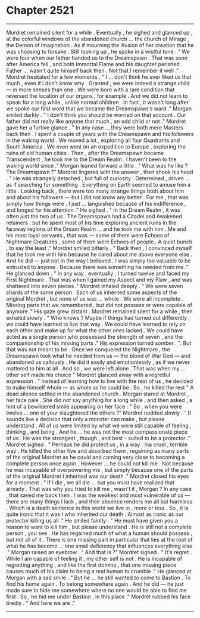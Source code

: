 
# Chapter 2521


---

Mordret remained silent for a while . Eventually , he sighed and glanced up , at the colorful windows of the abandoned church ... the church of Mirage , the Demon of Imagination .
As if mourning the illusion of her creation that he was choosing to forsake .
Still looking up , he spoke in a wistful tone : “ We were four when our father handed us to the Dreamspawn . That was soon after America fell , and both Immortal Flame and his daughter perished . Father ... wasn't quite himself back then . Not that I remember it well ."
Mordret hesitated for a few moments .
" I ... don't think he ever liked us that much , even if I don't know why . Granted , we were indeed a strange child — in more senses than one . We were born with a rare condition that reversed the location of our organs , for example . And we did not learn to speak for a long while , unlike normal children . In fact , it wasn't long after we spoke our first word that we became the Dreamspawn's ward ."
Morgan smiled darkly .
" I don't think you should be worried on that account . Our father did not really like anyone that much , an odd child or not ." Mordret gave her a furtive glance .
" In any case ... they were both mere Masters back then . I spent a couple of years with the Dreamspawn and his followers in the waking world . We moved a lot , exploring all four Quadrants and South America . We even went on an expedition to Europe , exploring the ruins of old human cities . Then , after the Dreamspawn became Transcendent , he took me to the Dream Realm . I haven't been to the waking world since ."
Morgan leaned forward a little .
“ What was he like ? The Dreamspawn ?" Mordret lingered with the answer , then shook his head .
" He was strangely detached , but full of curiosity . Determined , driven ... as if searching for something . Everything on Earth seemed to amuse him a little . Looking back , there were too many strange things both about him and about his followers — but I did not know any better . For me , that was simply how things were . I just ... languished because of his indifference , and longed for his attention ."
He sighed .
" In the Dream Realm , it was often just the two of us . The Dreamspawn had a Citadel and Awakened retainers , but he spent most of his time exploring ancient ruins in the faraway regions of the Dream Realm ... and he took me with him . Me and his most loyal servants , that was — some of them were Echoes of Nightmare Creatures , some of them were Echoes of people . A quiet bunch , to say the least ."
Mordret smiled bitterly .
“ Back then , I convinced myself that he took me with him because he cared about me above everyone else . And he did — just not in the way I believed . I was simply too valuable to be entrusted to anyone . Because there was something he needed from me ." He glanced down .
“ In any way , eventually , I turned twelve and faced my First Nightmare . That was when I gained my Aspect and my Flaw , and was shattered into seven pieces ."
Mordret inhaled deeply .
“ We were seven shards of the same person . Each of us inherited some aspects of the original Mordret , but none of us was ... whole . We were all incomplete . Missing parts that we remembered , but did not possess or were capable of anymore ."
His gaze grew distant .
Mordret remained silent for a while , then exhaled slowly .
“ Who knows ? Maybe if things had turned out differently , we could have learned to live that way . We could have learned to rely on each other and make up for what the other ones lacked . We could have acted as a single person who possessed the strength of seven , and the companionship of his missing parts ."
His expression turned somber .
". But that was not meant to be . Once we conquered the Nightmare , the Dreamspawn took what he needed from us — the blood of War God — and abandoned us callously . He did it easily and emotionlessly , as if we never mattered to him at all . And so , we were left alone . That was when my ... other self made his choice "
Mordret glanced away with a regretful expression .
" Instead of learning how to live with the rest of us , he decided to make himself whole — as whole as he could be . So , he killed the rest "
A dead silence settled in the abandoned church .
Morgan stared at Mordret , her face pale . She did not say anything for a long while , and then asked , a hint of a bewildered smile appearing on her face :
" So , when you were twelve ... one of your slaughtered the others ?"
Mordret nodded slowly .
“ It sounds like a decision that only a monster can make , but please understand . All of us were limited by what we were still capable of feeling , thinking , and being . And he ... he was not the most compassionate piece of us . He was the strongest , though , and best - suited to be a protector ."
Mordret sighed .
" Perhaps he did protect us , in a way . Ina cruel , terrible way . He killed the other five and absorbed them , regaining as many parts of the original Mordret as he could and coming very close to becoming a complete person once again . However ... he could not kill me . Not because he was incapable of overpowering me , but simply because one of the parts of the original Mordret I inherited was our death ."
Mordret closed his eyes for a moment .
“ If I die , we all die ... but you must have realized that already . That was why you tried to kill me , wasn't it , Morgan ? In any case , that saved me back then . I was the weakest and most vulnerable of us — there are many things I lack , and their absence renders me all but harmless . Which is a death sentence in this world we live in , more or less . So , it is quite ironic that it was I who inherited our death . Almost as ironic as our protector killing us all ."
He smiled faintly .
" He must have given you a reason to want to kill him , but please understand . He is still not a complete person , you see . He has regained much of what a human should possess , but not all of it . There is one missing part in particular that lies at the root of what he has become ... one small deficiency that influences everything else ."
Morgan raised an eyebrow .
“ And that is ?"
Mordret sighed .
" It's regret . While I am capable of feeling it , my other self is not . He is incapable of regretting anything , and like the first domino , that one missing piece causes much of his claim to being a real human to crumble ."
He glanced at Morgan with a sad smile .
“ But he ... he still wanted to come to Bastion . To find his home again . To belong somewhere again . And he did — he just made sure to hide me somewhere where no one would be able to find me first . So , he hid me under Bastion , in this place ."
Mordret rubbed his face tiredly .
“ And here we are ."

---

